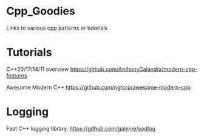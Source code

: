 # Cpp_Goodies
Links to various cpp patterns or tutorials

# Tutorials
C++20/17/14/11 overview
https://github.com/AnthonyCalandra/modern-cpp-features

Awesome Modern C++
https://github.com/rigtorp/awesome-modern-cpp

# Logging
Fast C++ logging library.
https://github.com/gabime/spdlog
